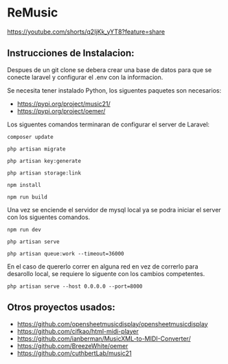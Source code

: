 # ReMusic

https://youtube.com/shorts/q2IjKk_yYT8?feature=share

## Instrucciones de Instalacion:

Despues de un git clone se debera crear una base de datos para que se conecte laravel y configurar el .env con la informacion. 

Se necesita tener instalado Python, los siguentes paquetes son necesarios:
- https://pypi.org/project/music21/
- https://pypi.org/project/oemer/

Los siguentes comandos terminaran de configurar el server de Laravel:
```
composer update
```
```
php artisan migrate
```
```
php artisan key:generate
```
```
php artisan storage:link
```
```
npm install
```
```
npm run build
```

Una vez se enciende el servidor de mysql local ya se podra iniciar el server con los siguentes comandos.

```
npm run dev
```
```
php artisan serve
```
```
php artisan queue:work --timeout=36000
```
En el caso de quererlo correr en alguna red en vez de correrlo para desarollo local, se requiere lo siguente con los cambios competentes.
```
php artisan serve --host 0.0.0.0 --port=8000
```

## Otros proyectos usados:
- https://github.com/opensheetmusicdisplay/opensheetmusicdisplay
- https://github.com/cifkao/html-midi-player
- https://github.com/ianberman/MusicXML-to-MIDI-Converter/
- https://github.com/BreezeWhite/oemer
- https://github.com/cuthbertLab/music21

